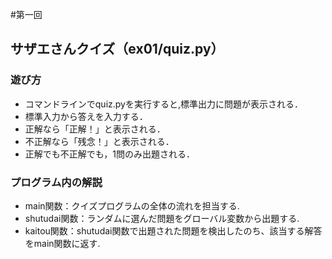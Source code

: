 #第一回
## サザエさんクイズ（ex01/quiz.py）
### 遊び方
* コマンドラインでquiz.pyを実行すると,標準出力に問題が表示される．
* 標準入力から答えを入力する．
* 正解なら「正解！」と表示される．
* 不正解なら「残念！」と表示される．
* 正解でも不正解でも，1問のみ出題される．
### プログラム内の解説
* main関数：クイズプログラムの全体の流れを担当する.
* shutudai関数：ランダムに選んだ問題をグローバル変数から出題する.
* kaitou関数：shutudai関数で出題された問題を検出したのち、該当する解答をmain関数に返す.